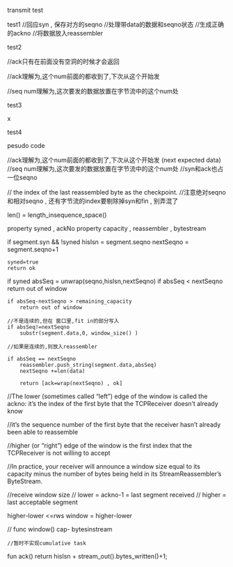 transmit test

test1
//回应syn , 保存对方的seqno 
//处理带data的数据和seqno状态
//生成正确的ackno
//将数据放入reassembler

test2

//ack只有在前面没有空洞的时候才会返回

//ack理解为,这个num前面的都收到了,下次从这个开始发

//seq num理解为,这次要发的数据放置在字节流中的这个num处


test3

x

test4




pesudo code

//ack理解为,这个num前面的都收到了,下次从这个开始发 (next expected data)
//seq num理解为,这次要发的数据放置在字节流中的这个num处
//syn和ack也占一位seqno

// the index of the last reassembled byte as the checkpoint.
//注意绝对seqno和相对seqno , 还有字节流的index要剔除掉syn和fin ,  别弄混了

len() = length_insequence_space()

property syned ,  ackNo 
property capacity , reassembler , bytestream

if segment.syn && !syned
    hisIsn = segment.seqno
    nextSeqno = segment.seqno+1 
  
    syned=true
    return ok

if syned
    absSeq = unwrap(seqno,hisIsn,nextSeqno)
    if absSeq < nextSeqno
        return out of window
        
    if absSeq-nextSeqno > remaining_capacity
        return out of window    
        
    //不是连续的,但在 窗口里,fit in的部分写入
    if absSeq!=nextSeqno 
        substr(segment.data,0, window_size() )

    //如果是连续的,则放入reassembler
    
    if absSeq == nextSeqno
        reassembler.push_string(segment.data,absSeq)
        nextSeqno +=len(data)

        return [ack=wrap(nextSeqno) , ok]
       



//The lower (sometimes called “left”) edge of the window is called the ackno: it’s the index of
  the first byte that the TCPReceiver doesn’t already know
  
//it’s
  the sequence number of the first byte that the receiver hasn’t already been able to reassemble
  
//higher (or “right”) edge of the window is the first index that the TCPReceiver is not
  willing to accept
  
//In practice, your
  receiver will announce a window size equal to its capacity minus the number of bytes being
  held in its StreamReassembler’s ByteStream.


//receive window size
// lower = ackno-1 = last segment received
// higher = last acceptable segment

higher-lower <=rws
window = higher-lower


//
func window()
    cap- bytesinstream
    
    
    //暂时不实现cumulative task
fun ack()
    return hisIsn + stream_out().bytes_written()+1;